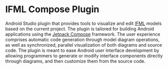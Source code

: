# IFML Compose Plugin

Android Studio plugin that provides tools to visualize and edit [IFML](https://www.ifml.org/) models based on the current project. The plugin is tailored for building Android applications using the [Jetpack Compose](https://developer.android.com/jetpack/compose/documentation) framework. 
The user experience comprises automatic code generation through model diagram operations, as well as synchronized, parallel visualization of both diagrams and source code. 
The plugin is meant to ease Android user interface development by allowing programmers to generate or modify interface components directly through diagrams, and then customize them from the source code.
